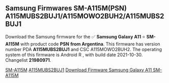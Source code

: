 <h2>Samsung Firmwares SM-A115M(PSN) A115MUBS2BUJ1/A115MOWO2BUH2/A115MUBS2BUJ1</h2>
Download the Samsung firmware for the ✅ <strong>Samsung Galaxy A11 </strong> ⭐ <strong>SM-A115M</strong> with product code <strong>PSN</strong> <strong> from Argentina</strong>. This firmware has version number PDA <strong>A115MUBS2BUJ1</strong> and CSC A115MOWO2BUH2. The operating system of this firmware is Android R , with build date 2021-10-30. Changelist <strong>21980971</strong>.


[SM-A115M](https://samfirm.shop/samsung/model/SM-A115M)
[A115MUBS2BUJ1](https://samfirm.shop/samsung/pda/A115MUBS2BUJ1)
[Download Firmware Samsung Galaxy A11 SM-A115M](https://samfirm.shop/samsung/firmware/470014)
